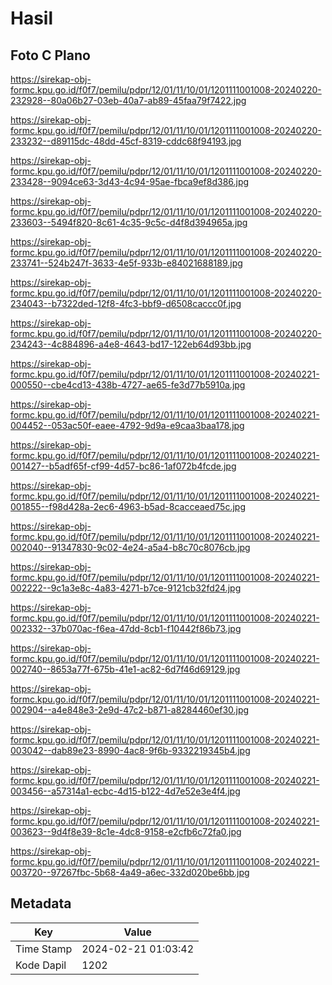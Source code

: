 # Hasil

## Foto C Plano

https://sirekap-obj-formc.kpu.go.id/f0f7/pemilu/pdpr/12/01/11/10/01/1201111001008-20240220-232928--80a06b27-03eb-40a7-ab89-45faa79f7422.jpg

https://sirekap-obj-formc.kpu.go.id/f0f7/pemilu/pdpr/12/01/11/10/01/1201111001008-20240220-233232--d89115dc-48dd-45cf-8319-cddc68f94193.jpg

https://sirekap-obj-formc.kpu.go.id/f0f7/pemilu/pdpr/12/01/11/10/01/1201111001008-20240220-233428--9094ce63-3d43-4c94-95ae-fbca9ef8d386.jpg

https://sirekap-obj-formc.kpu.go.id/f0f7/pemilu/pdpr/12/01/11/10/01/1201111001008-20240220-233603--5494f820-8c61-4c35-9c5c-d4f8d394965a.jpg

https://sirekap-obj-formc.kpu.go.id/f0f7/pemilu/pdpr/12/01/11/10/01/1201111001008-20240220-233741--524b247f-3633-4e5f-933b-e84021688189.jpg

https://sirekap-obj-formc.kpu.go.id/f0f7/pemilu/pdpr/12/01/11/10/01/1201111001008-20240220-234043--b7322ded-12f8-4fc3-bbf9-d6508caccc0f.jpg

https://sirekap-obj-formc.kpu.go.id/f0f7/pemilu/pdpr/12/01/11/10/01/1201111001008-20240220-234243--4c884896-a4e8-4643-bd17-122eb64d93bb.jpg

https://sirekap-obj-formc.kpu.go.id/f0f7/pemilu/pdpr/12/01/11/10/01/1201111001008-20240221-000550--cbe4cd13-438b-4727-ae65-fe3d77b5910a.jpg

https://sirekap-obj-formc.kpu.go.id/f0f7/pemilu/pdpr/12/01/11/10/01/1201111001008-20240221-004452--053ac50f-eaee-4792-9d9a-e9caa3baa178.jpg

https://sirekap-obj-formc.kpu.go.id/f0f7/pemilu/pdpr/12/01/11/10/01/1201111001008-20240221-001427--b5adf65f-cf99-4d57-bc86-1af072b4fcde.jpg

https://sirekap-obj-formc.kpu.go.id/f0f7/pemilu/pdpr/12/01/11/10/01/1201111001008-20240221-001855--f98d428a-2ec6-4963-b5ad-8cacceaed75c.jpg

https://sirekap-obj-formc.kpu.go.id/f0f7/pemilu/pdpr/12/01/11/10/01/1201111001008-20240221-002040--91347830-9c02-4e24-a5a4-b8c70c8076cb.jpg

https://sirekap-obj-formc.kpu.go.id/f0f7/pemilu/pdpr/12/01/11/10/01/1201111001008-20240221-002222--9c1a3e8c-4a83-4271-b7ce-9121cb32fd24.jpg

https://sirekap-obj-formc.kpu.go.id/f0f7/pemilu/pdpr/12/01/11/10/01/1201111001008-20240221-002332--37b070ac-f6ea-47dd-8cb1-f10442f86b73.jpg

https://sirekap-obj-formc.kpu.go.id/f0f7/pemilu/pdpr/12/01/11/10/01/1201111001008-20240221-002740--8653a77f-675b-41e1-ac82-6d7f46d69129.jpg

https://sirekap-obj-formc.kpu.go.id/f0f7/pemilu/pdpr/12/01/11/10/01/1201111001008-20240221-002904--a4e848e3-2e9d-47c2-b871-a8284460ef30.jpg

https://sirekap-obj-formc.kpu.go.id/f0f7/pemilu/pdpr/12/01/11/10/01/1201111001008-20240221-003042--dab89e23-8990-4ac8-9f6b-9332219345b4.jpg

https://sirekap-obj-formc.kpu.go.id/f0f7/pemilu/pdpr/12/01/11/10/01/1201111001008-20240221-003456--a57314a1-ecbc-4d15-b122-4d7e52e3e4f4.jpg

https://sirekap-obj-formc.kpu.go.id/f0f7/pemilu/pdpr/12/01/11/10/01/1201111001008-20240221-003623--9d4f8e39-8c1e-4dc8-9158-e2cfb6c72fa0.jpg

https://sirekap-obj-formc.kpu.go.id/f0f7/pemilu/pdpr/12/01/11/10/01/1201111001008-20240221-003720--97267fbc-5b68-4a49-a6ec-332d020be6bb.jpg


## Metadata

| Key        | Value               |
| ---------- | ------------------- |
| Time Stamp | 2024-02-21 01:03:42 |
| Kode Dapil | 1202                |




